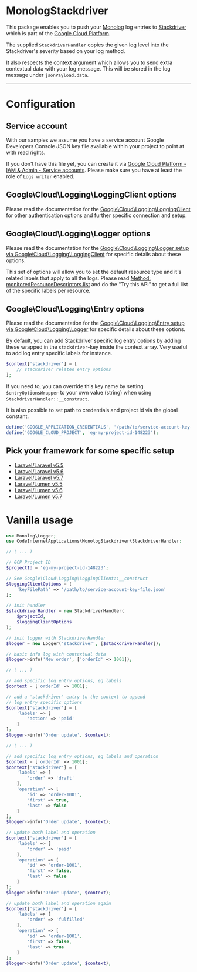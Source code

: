 # MonologStackdriver

This package enables you to push your [Monolog](https://packagist.org/packages/monolog/monolog) log entries to [Stackdriver](https://cloud.google.com/stackdriver) which is part of the [Google Cloud Platform](https://cloud.google.com).

The supplied `StackdriverHandler` copies the given log level into the Stackdriver's severity based on your log method.

It also respects the context argument which allows you to send extra contextual data with your log message. This will be stored in the log message under `jsonPayload.data`.

---

# Configuration

## Service account

With our samples we assume you have a service account Google Developers Console JSON key file available within your project to point at with read rights.

If you don't have this file yet, you can create it via [Google Cloud Platform - IAM & Admin - Service accounts](https://console.cloud.google.com/iam-admin/serviceaccounts). Please make sure you have at least the role of `Logs writer` enabled.

## Google\Cloud\Logging\LoggingClient options

Please read the documentation for the [Google\Cloud\Logging\LoggingClient](https://googlecloudplatform.github.io/google-cloud-php/#/docs/google-cloud/v0.61.0/logging/loggingclient?method=__construct) for other authentication options and further specific connection and setup.

## Google\Cloud\Logging\Logger options

Please read the documentation for the [Google\Cloud\Logging\Logger setup via Google\Cloud\Logging\LoggingClient](https://googlecloudplatform.github.io/google-cloud-php/#/docs/google-cloud/v0.61.0/logging/loggingclient?method=logger) for specific details about these options.

This set of options will allow you to set the default resource type and it's related labels that apply to all the logs. Please read [Method: monitoredResourceDescriptors.list](https://cloud.google.com/logging/docs/reference/v2/rest/v2/monitoredResourceDescriptors/list) and do the "Try this API" to get a full list of the specific labels per resource.

## Google\Cloud\Logging\Entry options

Please read the documentation for the [Google\Cloud\Logging\Entry setup via Google\Cloud\Logging\Logger](http://googlecloudplatform.github.io/google-cloud-php/#/docs/google-cloud/v0.61.0/logging/logger?method=entry) for specific details about these options.

By default, you can add Stackdriver specific log entry options by adding these wrapped in the `stackdriver`-key inside the context array. Very useful to add log entry specific labels for instance.

```php
$context['stackdriver'] = [
    // stackdriver related entry options
];
```

If you need to, you can override this key name by setting `$entryOptionsWrapper` to your own value (string) when using `StackdriverHandler::__construct`.

It is also possible to set path to credentials and project id via the global constant.
```php
define('GOOGLE_APPLICATION_CREDENTIALS', '/path/to/service-account-key-file.json'); 
define('GOOGLE_CLOUD_PROJECT', 'eg-my-project-id-148223');
```

## Pick your framework for some specific setup

* [Laravel/Laravel v5.5](docs/laravel_laravel_v5_5.md)
* [Laravel/Laravel v5.6](docs/laravel_laravel_v5_6.md)
* [Laravel/Laravel v5.7](docs/laravel_laravel_v5_7.md)
* [Laravel/Lumen v5.5](docs/laravel_lumen_v5_5.md)
* [Laravel/Lumen v5.6](docs/laravel_lumen_v5_6.md)
* [Laravel/Lumen v5.7](docs/laravel_lumen_v5_7.md)

# Vanilla usage

```php
use Monolog\Logger;
use CodeInternetApplications\MonologStackdriver\StackdriverHandler;

// ( ... )

// GCP Project ID
$projectId = 'eg-my-project-id-148223';

// See Google\Cloud\Logging\LoggingClient::__construct
$loggingClientOptions = [
    'keyFilePath' => '/path/to/service-account-key-file.json'
];

// init handler
$stackdriverHandler = new StackdriverHandler(
    $projectId,
    $loggingClientOptions
);

// init logger with StackdriverHandler
$logger = new Logger('stackdriver', [$stackdriverHandler]);

// basic info log with contextual data
$logger->info('New order', ['orderId' => 1001]);
```

```php
// ( ... )

// add specific log entry options, eg labels
$context = ['orderId' => 1001];

// add a 'stackdriver' entry to the context to append
// log entry specific options
$context['stackdriver'] = [
    'labels' => [
        'action' => 'paid'
    ]
];
$logger->info('Order update', $context);
```

```php
// ( ... )

// add specific log entry options, eg labels and operation
$context = ['orderId' => 1001];
$context['stackdriver'] = [
    'labels' => [
        'order' => 'draft'
    ],
    'operation' => [
        'id' => 'order-1001',
        'first' => true,
        'last' => false
    ]
];
$logger->info('Order update', $context);

// update both label and operation
$context['stackdriver'] = [
    'labels' => [
        'order' => 'paid'
    ],
    'operation' => [
        'id' => 'order-1001',
        'first' => false,
        'last' => false
    ]
];
$logger->info('Order update', $context);

// update both label and operation again
$context['stackdriver'] = [
    'labels' => [
        'order' => 'fulfilled'
    ],
    'operation' => [
        'id' => 'order-1001',
        'first' => false,
        'last' => true
    ]
];
$logger->info('Order update', $context);
```
